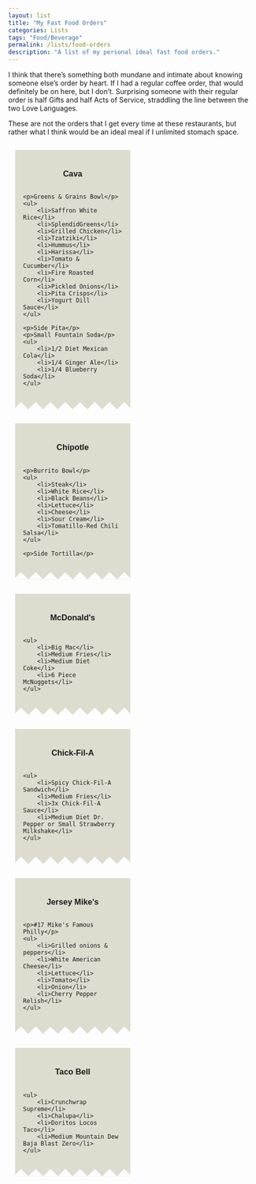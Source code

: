 ```yaml
---
layout: list
title: "My Fast Food Orders"
categories: Lists
tags: "Food/Beverage"
permalink: /lists/food-orders
description: "A list of my personal ideal fast food orders."
---
```


I think that there’s something both mundane and intimate about knowing someone else’s order by heart. If I had a regular coffee order, that would definitely be on here, but I don’t. Surprising someone with their regular order is half Gifts and half Acts of Service, straddling the line between the two Love Languages.

These are not the orders that I get every time at these restaurants, but rather what I think would be an ideal meal if I unlimited stomach space.

<style>
.receipt {
    background: #dddccf;
    display: inline-grid;
    font-family: sans-serif;
    width: 40%;
    padding: 1rem 1rem 2rem;
    --mask: conic-gradient(from -45deg at bottom,#0000,#000 1deg 89deg,#0000 90deg) 50%/30px 100%;
    -webkit-mask: var(--mask);
            mask: var(--mask);
    margin: 1em;
}

.receipt:after {
    background: linear-gradient(-45deg, #ffffff 16px, transparent 0), linear-gradient(45deg, #ffffff 16px, transparent 0);
    
}
</style>

<div class="receipt">
    <h3 style="text-align: center">Cava</h3>

    <p>Greens & Grains Bowl</p>
    <ul>
        <li>Saffron White Rice</li>
        <li>SplendidGreens</li>
        <li>Grilled Chicken</li>
        <li>Tzatziki</li>
        <li>Hummus</li>
        <li>Harissa</li>
        <li>Tomato & Cucumber</li>
        <li>Fire Roasted Corn</li>
        <li>Pickled Onions</li>
        <li>Pita Crisps</li>
        <li>Yogurt Dill Sauce</li>
    </ul>

    <p>Side Pita</p>
    <p>Small Fountain Soda</p>
    <ul>
        <li>1/2 Diet Mexican Cola</li>
        <li>1/4 Ginger Ale</li>
        <li>1/4 Blueberry Soda</li>
    </ul>
</div>

<div class="receipt">
    <h3 style="text-align: center">Chipotle</h3>

    <p>Burrito Bowl</p>
    <ul>
        <li>Steak</li>
        <li>White Rice</li>
        <li>Black Beans</li>
        <li>Lettuce</li>
        <li>Cheese</li>
        <li>Sour Cream</li>
        <li>Tomatillo-Red Chili Salsa</li>
    </ul>

    <p>Side Tortilla</p>
</div>


<div class="receipt">
    <h3 style="text-align: center">McDonald's</h3>

    <ul>
        <li>Big Mac</li>
        <li>Medium Fries</li>
        <li>Medium Diet Coke</li>
        <li>6 Piece McNuggets</li>
    </ul>
</div>

<div class="receipt">
    <h3 style="text-align: center">Chick-Fil-A</h3>

    <ul>
        <li>Spicy Chick-Fil-A Sandwich</li>
        <li>Medium Fries</li>
        <li>3x Chick-Fil-A Sauce</li>
        <li>Medium Diet Dr. Pepper or Small Strawberry Milkshake</li>
    </ul>
</div>

<div class="receipt">
    <h3 style="text-align: center">Jersey Mike's</h3>

    <p>#17 Mike's Famous Philly</p>
    <ul>
        <li>Grilled onions & peppers</li>
        <li>White American Cheese</li>
        <li>Lettuce</li>
        <li>Tomato</li>
        <li>Onion</li>
        <li>Cherry Pepper Relish</li>
    </ul>
</div>

<div class="receipt">
    <h3 style="text-align: center">Taco Bell</h3>

    <ul>
        <li>Crunchwrap Supreme</li>
        <li>Chalupa</li>
        <li>Doritos Locos Taco</li>
        <li>Medium Mountain Dew Baja Blast Zero</li>
    </ul>
</div>